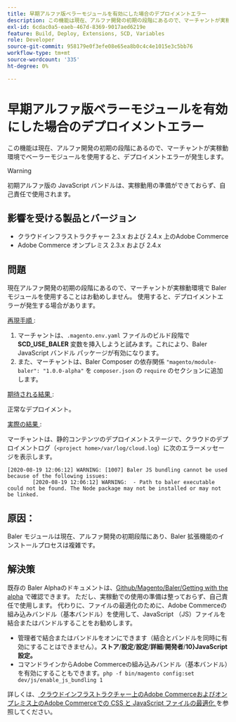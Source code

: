 ```yaml
---
title: 早期アルファ版ベラーモジュールを有効にした場合のデプロイメントエラー
description: この機能は現在、アルファ開発の初期の段階にあるので、マーチャントが実稼動環境でベーラーモジュールを使用すると、デプロイメントエラーが発生します。
exl-id: 6cdac0a5-eaeb-467d-8369-9017aed6219e
feature: Build, Deploy, Extensions, SCD, Variables
role: Developer
source-git-commit: 958179e0f3efe08e65ea8b0c4c4e1015e3c5bb76
workflow-type: tm+mt
source-wordcount: '335'
ht-degree: 0%

---
```


# 早期アルファ版ベラーモジュールを有効にした場合のデプロイメントエラー

この機能は現在、アルファ開発の初期の段階にあるので、マーチャントが実稼動環境でベーラーモジュールを使用すると、デプロイメントエラーが発生します。

>[!WARNING]
>
>初期アルファ版の JavaScript バンドルは、実稼動用の準備ができておらず、自己責任で使用されます。

## 影響を受ける製品とバージョン

* クラウドインフラストラクチャー 2.3.x および 2.4.x 上のAdobe Commerce
* Adobe Commerce オンプレミス 2.3.x および 2.4.x

## 問題

現在アルファ開発の初期の段階にあるので、マーチャントが実稼動環境で Baler モジュールを使用することはお勧めしません。 使用すると、デプロイメントエラーが発生する場合があります。

<u> 再現手順 </u>:

1. マーチャントは、`.magento.env.yaml` ファイルのビルド段階で **SCD\_USE\_BALER** 変数を挿入しようと試みます。これにより、Baler JavaScript バンドル パッケージが有効になります。
1. また、マーチャントは、Baler Composer の依存関係 `"magento/module-baler": "1.0.0-alpha"` を `composer.json` の `require` のセクションに追加します。

<u> 期待される結果 </u>:

正常なデプロイメント。

<u> 実際の結果 </u>:

マーチャントは、静的コンテンツのデプロイメントステージで、クラウドのデプロイメントログ（`<project home>/var/log/cloud.log`）に次のエラーメッセージを表示します。

```
[2020-08-19 12:06:12] WARNING: [1007] Baler JS bundling cannot be used because of the following issues:
        [2020-08-19 12:06:12] WARNING:  - Path to baler executable could not be found. The Node package may not be installed or may not be linked.
```

## 原因：

Baler モジュールは現在、アルファ開発の初期段階にあり、Baler 拡張機能のインストールプロセスは複雑です。

## 解決策

既存の Baler Alphaのドキュメントは、[Github/Magento/Baler/Getting with the alpha](https://github.com/magento/baler/blob/master/docs/ALPHA.md) で確認できます。 ただし、実稼動での使用の準備は整っておらず、自己責任で使用します。 代わりに、ファイルの最適化のために、Adobe Commerceの組み込みバンドル（基本バンドル）を使用して、JavaScript （JS）ファイルを結合またはバンドルすることをお勧めします。

* 管理者で結合またはバンドルをオンにできます（結合とバンドルを同時に有効にすることはできません）。**ストア**/**設定**/**設定**/**詳細**/**開発者**/**10}JavaScript設定。**
* コマンドラインからAdobe Commerceの組み込みバンドル（基本バンドル）を有効にすることもできます。`php -f bin/magento config:set dev/js/enable_js_bundling 1`

詳しくは、[ クラウドインフラストラクチャー上のAdobe Commerceおよびオンプレミス上のAdobe Commerceでの CSS と JavaScript ファイルの最適化 ](https://support.magento.com/hc/en-us/articles/360044482152) を参照してください。
